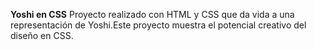 **Yoshi en CSS**
Proyecto realizado con HTML y CSS que da vida a una representación de Yoshi.Este proyecto muestra el potencial creativo del diseño en CSS.
